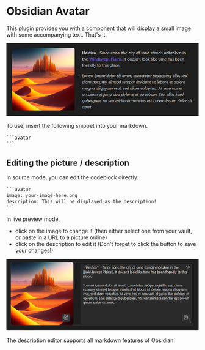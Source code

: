 # Obsidian Avatar

This plugin provides you with a component that will display a small image with some accompanying text. That's it.

![Preview Mode](./docs/avatar_preview.PNG)

To use, insert the following snippet into your markdown.

````
```avatar
```
````

## Editing the picture / description

In source mode, you can edit the codeblock directly:

````
```avatar
image: your-image-here.png
description: This will be displayed as the description!
```
````

In live preview mode,

- click on the image to change it (then either select one from your vault, or paste in a URL to a picture online)
- click on the description to edit it (Don't forget to click the button to save your changes!)

![Edit Mode](./docs/avatar_edit.PNG)

The description editor supports all markdown features of Obsidian.
